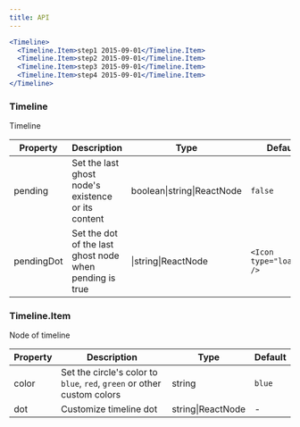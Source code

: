 ```yaml
---
title: API
---
```


```jsx
<Timeline>
  <Timeline.Item>step1 2015-09-01</Timeline.Item>
  <Timeline.Item>step2 2015-09-01</Timeline.Item>
  <Timeline.Item>step3 2015-09-01</Timeline.Item>
  <Timeline.Item>step4 2015-09-01</Timeline.Item>
</Timeline>
```

### Timeline

Timeline

| Property | Description | Type | Default |
| -------- | ----------- | ---- | ------- |
| pending | Set the last ghost node's existence or its content | boolean\|string\|ReactNode | `false` |
| pendingDot | Set the dot of the last ghost node when pending is true | \|string\|ReactNode | `<Icon type="loading" />` |

### Timeline.Item

Node of timeline

| Property | Description | Type | Default |
| -------- | ----------- | ---- | ------- |
| color | Set the circle's color to `blue`, `red`, `green` or other custom colors | string | `blue` |
| dot | Customize timeline dot | string\|ReactNode | - |
